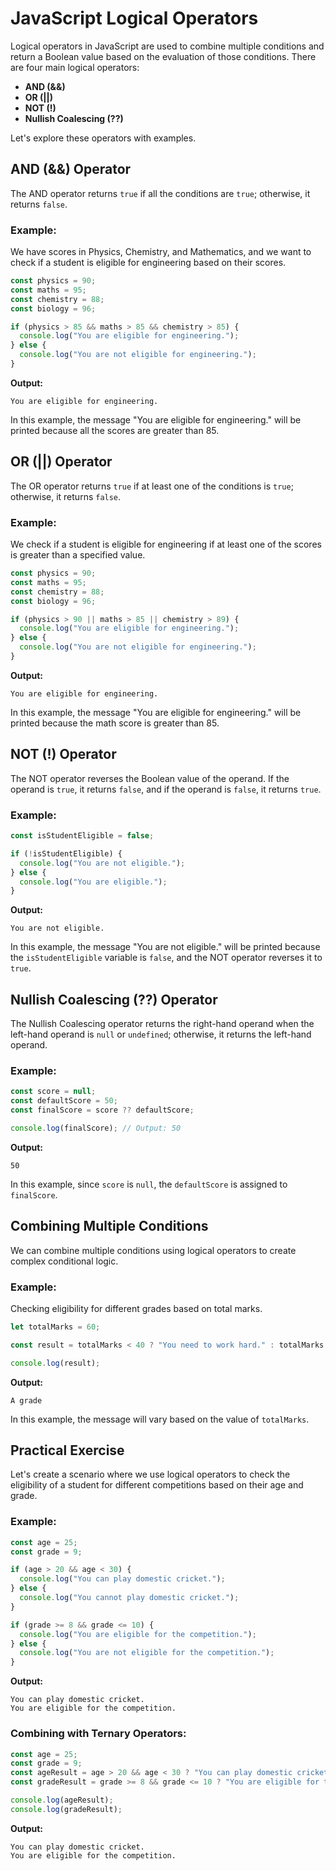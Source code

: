# JavaScript Logical Operators

Logical operators in JavaScript are used to combine multiple conditions and return a Boolean value based on the evaluation of those conditions. There are four main logical operators:

- **AND (&&)**
- **OR (||)**
- **NOT (!)**
- **Nullish Coalescing (??)**

Let's explore these operators with examples.

## AND (&&) Operator

The AND operator returns `true` if all the conditions are `true`; otherwise, it returns `false`.

### Example:

We have scores in Physics, Chemistry, and Mathematics, and we want to check if a student is eligible for engineering based on their scores.

```javascript
const physics = 90;
const maths = 95;
const chemistry = 88;
const biology = 96;

if (physics > 85 && maths > 85 && chemistry > 85) {
  console.log("You are eligible for engineering.");
} else {
  console.log("You are not eligible for engineering.");
}
```

**Output:**

```
You are eligible for engineering.
```

In this example, the message "You are eligible for engineering." will be printed because all the scores are greater than 85.

## OR (||) Operator

The OR operator returns `true` if at least one of the conditions is `true`; otherwise, it returns `false`.

### Example:

We check if a student is eligible for engineering if at least one of the scores is greater than a specified value.

```javascript
const physics = 90;
const maths = 95;
const chemistry = 88;
const biology = 96;

if (physics > 90 || maths > 85 || chemistry > 89) {
  console.log("You are eligible for engineering.");
} else {
  console.log("You are not eligible for engineering.");
}
```

**Output:**

```
You are eligible for engineering.
```

In this example, the message "You are eligible for engineering." will be printed because the math score is greater than 85.

## NOT (!) Operator

The NOT operator reverses the Boolean value of the operand. If the operand is `true`, it returns `false`, and if the operand is `false`, it returns `true`.

### Example:

```javascript
const isStudentEligible = false;

if (!isStudentEligible) {
  console.log("You are not eligible.");
} else {
  console.log("You are eligible.");
}
```

**Output:**

```
You are not eligible.
```

In this example, the message "You are not eligible." will be printed because the `isStudentEligible` variable is `false`, and the NOT operator reverses it to `true`.

## Nullish Coalescing (??) Operator

The Nullish Coalescing operator returns the right-hand operand when the left-hand operand is `null` or `undefined`; otherwise, it returns the left-hand operand.

### Example:

```javascript
const score = null;
const defaultScore = 50;
const finalScore = score ?? defaultScore;

console.log(finalScore); // Output: 50
```

**Output:**

```
50
```

In this example, since `score` is `null`, the `defaultScore` is assigned to `finalScore`.

## Combining Multiple Conditions

We can combine multiple conditions using logical operators to create complex conditional logic.

### Example:

Checking eligibility for different grades based on total marks.

```javascript
let totalMarks = 60;

const result = totalMarks < 40 ? "You need to work hard." : totalMarks < 60 ? "B grade" : totalMarks < 75 ? "A grade" : totalMarks < 85 ? "A+ grade" : "Genius";

console.log(result);
```

**Output:**

```
A grade
```

In this example, the message will vary based on the value of `totalMarks`.

## Practical Exercise

Let's create a scenario where we use logical operators to check the eligibility of a student for different competitions based on their age and grade.

### Example:

```javascript
const age = 25;
const grade = 9;

if (age > 20 && age < 30) {
  console.log("You can play domestic cricket.");
} else {
  console.log("You cannot play domestic cricket.");
}

if (grade >= 8 && grade <= 10) {
  console.log("You are eligible for the competition.");
} else {
  console.log("You are not eligible for the competition.");
}
```

**Output:**

```
You can play domestic cricket.
You are eligible for the competition.
```

### Combining with Ternary Operators:

```javascript
const age = 25;
const grade = 9;
const ageResult = age > 20 && age < 30 ? "You can play domestic cricket." : "You cannot play domestic cricket.";
const gradeResult = grade >= 8 && grade <= 10 ? "You are eligible for the competition." : "You are not eligible for the competition.";

console.log(ageResult);
console.log(gradeResult);
```

**Output:**

```
You can play domestic cricket.
You are eligible for the competition.
```
